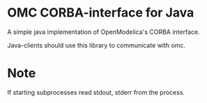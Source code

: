 # OMC CORBA-interface for Java
A simple java implementation of OpenModelica's CORBA interface.

Java-clients should use this library to communicate with omc.

# Note
If starting subprocesses read stdout, stderr from the process.
